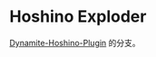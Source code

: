 # Hoshino Exploder

[Dynamite-Hoshino-Plugin](https://github.com/yuhao7370/Dynamite-Hoshino-Plugin) 的分支。
